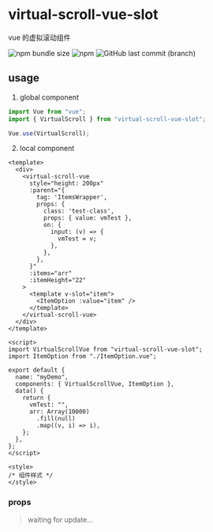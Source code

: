 # virtual-scroll-vue-slot

vue 的虚拟滚动组件

![npm bundle size](https://img.shields.io/bundlephobia/min/virtual-scroll-vue-slot)
![npm](https://img.shields.io/npm/dm/virtual-scroll-vue-slot)
![GitHub last commit (branch)](https://img.shields.io/github/last-commit/ZerodLee/virtual-scroll-vue/main?color=%23c4d316)



## usage

1. global component

```javascript
import Vue from "vue";
import { VirtualScroll } from "virtual-scroll-vue-slot";

Vue.use(VirtualScroll);
```

2. local component

```vue
<template>
  <div>
    <virtual-scroll-vue
      style="height: 200px"
      :parent="{
        tag: 'ItemsWrapper',
        props: {
          class: 'test-class',
          props: { value: vmTest },
          on: {
            input: (v) => {
              vmTest = v;
            },
          },
        },
      }"
      :items="arr"
      :itemHeight="22"
    >
      <template v-slot="item">
        <ItemOption :value="item" />
      </template>
    </virtual-scroll-vue>
  </div>
</template>

<script>
import VirtualScrollVue from "virtual-scroll-vue-slot";
import ItemOption from "./ItemOption.vue";

export default {
  name: "myDemo",
  components: { VirtualScrollVue, ItemOption },
  data() {
    return {
      vmTest: "",
      arr: Array(10000)
        .fill(null)
        .map((v, i) => i),
    };
  },
};
</script>

<style>
/* 组件样式 */
</style>
```

### props

> waiting for update...
